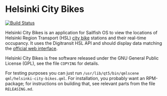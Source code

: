 Helsinki City Bikes
=====================

[![Build Status](https://travis-ci.org/otsaloma/helsinki-city-bikes.svg)](
https://travis-ci.org/otsaloma/helsinki-city-bikes)

Helsinki City Bikes is an application for Sailfish OS to view the
locations of Helsinki Region Transport (HSL) [city bike][1] stations and
their real-time occupancy. It uses the Digitransit HSL API and should
display data matching the [official web interface][2].

[1]: https://www.hsl.fi/kaupunkipyörät
[2]: https://dev.hsl.fi/kaupunkipyorat/

Helsinki City Bikes is free software released under the GNU General
Public License (GPL), see the file `COPYING` for details.

For testing purposes you can just run `/usr/lib/qt5/bin/qmlscene
qml/helsinki-city-bikes.qml`. For installation, you probably want an
RPM-package; for instructions on building that, see relevant parts from
the file `RELEASING.md`.
